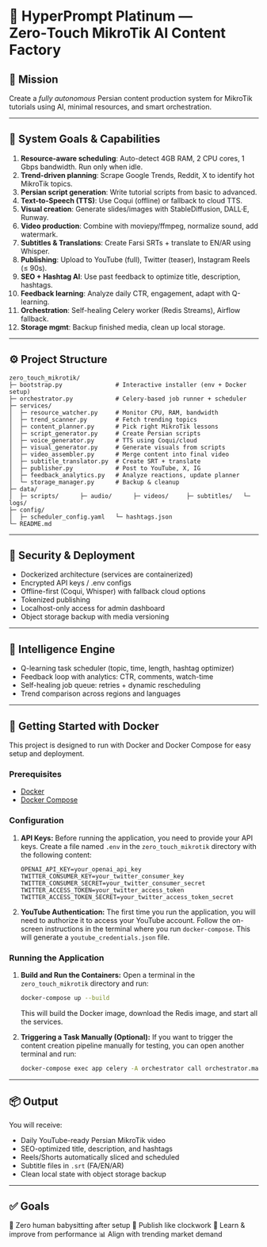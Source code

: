 # 💎 HyperPrompt Platinum — Zero‑Touch MikroTik AI Content Factory

## 🎯 Mission
Create a *fully autonomous* Persian content production system for MikroTik tutorials using AI, minimal resources, and smart orchestration.

---

## 🧱 System Goals & Capabilities

1. **Resource-aware scheduling**: Auto-detect 4GB RAM, 2 CPU cores, 1 Gbps bandwidth. Run only when idle.
2. **Trend-driven planning**: Scrape Google Trends, Reddit, X to identify hot MikroTik topics.
3. **Persian script generation**: Write tutorial scripts from basic to advanced.
4. **Text-to-Speech (TTS)**: Use Coqui (offline) or fallback to cloud TTS.
5. **Visual creation**: Generate slides/images with StableDiffusion, DALL·E, Runway.
6. **Video production**: Combine with moviepy/ffmpeg, normalize sound, add watermark.
7. **Subtitles & Translations**: Create Farsi SRTs + translate to EN/AR using Whisper.
8. **Publishing**: Upload to YouTube (full), Twitter (teaser), Instagram Reels (≤ 90s).
9. **SEO + Hashtag AI**: Use past feedback to optimize title, description, hashtags.
10. **Feedback learning**: Analyze daily CTR, engagement, adapt with Q-learning.
11. **Orchestration**: Self-healing Celery worker (Redis Streams), Airflow fallback.
12. **Storage mgmt**: Backup finished media, clean up local storage.

---

## ⚙️ Project Structure

```
zero_touch_mikrotik/
├─ bootstrap.py               # Interactive installer (env + Docker setup)
├─ orchestrator.py            # Celery-based job runner + scheduler
├─ services/
│  ├─ resource_watcher.py     # Monitor CPU, RAM, bandwidth
│  ├─ trend_scanner.py        # Fetch trending topics
│  ├─ content_planner.py      # Pick right MikroTik lessons
│  ├─ script_generator.py     # Create Persian scripts
│  ├─ voice_generator.py      # TTS using Coqui/cloud
│  ├─ visual_generator.py     # Generate visuals from scripts
│  ├─ video_assembler.py      # Merge content into final video
│  ├─ subtitle_translator.py  # Create SRT + translate
│  ├─ publisher.py            # Post to YouTube, X, IG
│  ├─ feedback_analytics.py   # Analyze reactions, update planner
│  └─ storage_manager.py      # Backup & cleanup
├─ data/
│  ├─ scripts/      ├─ audio/      ├─ videos/     ├─ subtitles/   └─ logs/
├─ config/
│  ├─ scheduler_config.yaml   └─ hashtags.json
└─ README.md
```

---

## 🔐 Security & Deployment

- Dockerized architecture (services are containerized)
- Encrypted API keys / .env configs
- Offline-first (Coqui, Whisper) with fallback cloud options
- Tokenized publishing
- Localhost-only access for admin dashboard
- Object storage backup with media versioning

---

## 🧠 Intelligence Engine

- Q-learning task scheduler (topic, time, length, hashtag optimizer)
- Feedback loop with analytics: CTR, comments, watch-time
- Self-healing job queue: retries + dynamic rescheduling
- Trend comparison across regions and languages

---

## 🚀 Getting Started with Docker

This project is designed to run with Docker and Docker Compose for easy setup and deployment.

### Prerequisites

- [Docker](https://docs.docker.com/get-docker/)
- [Docker Compose](https://docs.docker.com/compose/install/)

### Configuration

1.  **API Keys:** Before running the application, you need to provide your API keys. Create a file named `.env` in the `zero_touch_mikrotik` directory with the following content:

    ```env
    OPENAI_API_KEY=your_openai_api_key
    TWITTER_CONSUMER_KEY=your_twitter_consumer_key
    TWITTER_CONSUMER_SECRET=your_twitter_consumer_secret
    TWITTER_ACCESS_TOKEN=your_twitter_access_token
    TWITTER_ACCESS_TOKEN_SECRET=your_twitter_access_token_secret
    ```

2.  **YouTube Authentication:** The first time you run the application, you will need to authorize it to access your YouTube account. Follow the on-screen instructions in the terminal where you run `docker-compose`. This will generate a `youtube_credentials.json` file.

### Running the Application

1.  **Build and Run the Containers:**
    Open a terminal in the `zero_touch_mikrotik` directory and run:
    ```bash
    docker-compose up --build
    ```
    This will build the Docker image, download the Redis image, and start all the services.

2.  **Triggering a Task Manually (Optional):**
    If you want to trigger the content creation pipeline manually for testing, you can open another terminal and run:
    ```bash
    docker-compose exec app celery -A orchestrator call orchestrator.main_task
    ```

---

## 📦 Output

You will receive:
- Daily YouTube-ready Persian MikroTik video
- SEO-optimized title, description, and hashtags
- Reels/Shorts automatically sliced and scheduled
- Subtitle files in `.srt` (FA/EN/AR)
- Clean local state with object storage backup

---

## ✅ Goals

🚀 Zero human babysitting after setup
🎯 Publish like clockwork
🧠 Learn & improve from performance
📊 Align with trending market demand
